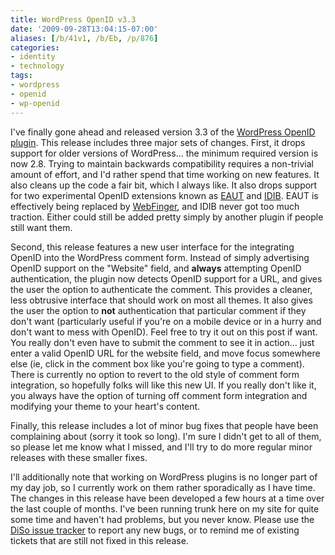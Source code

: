 ```yaml
---
title: WordPress OpenID v3.3
date: '2009-09-28T13:04:15-07:00'
aliases: [/b/41v1, /b/Eb, /p/876]
categories:
- identity
- technology
tags:
- wordpress
- openid
- wp-openid
---
```

I've finally gone ahead and released version 3.3 of the [WordPress OpenID plugin][].  This release includes three major
sets of changes.  First, it drops support for older versions of WordPress... the minimum required version is now 2.8.
Trying to maintain backwards compatibility requires a non-trivial amount of effort, and I'd rather spend that time
working on new features.  It also cleans up the code a fair bit, which I always like.  It also drops support for two
experimental OpenID extensions known as [EAUT][] and [IDIB][].  EAUT is effectively being replaced by [WebFinger][], and
IDIB never got too much traction.  Either could still be added pretty simply by another plugin if people still want
them.

Second, this release features a new user interface for the integrating OpenID into the WordPress comment form.  Instead
of simply advertising OpenID support on the "Website" field, and **always** attempting OpenID authentication, the plugin
now detects OpenID support for a URL, and gives the user the option to authenticate the comment.  This provides a
cleaner, less obtrusive interface that should work on most all themes.  It also gives the user the option to **not**
authentication that particular comment if they don't want (particularly useful if you're on a mobile device or in a
hurry and don't want to mess with OpenID).  Feel free to try it out on this post if want.  You really don't even have to
submit the comment to see it in action... just enter a valid OpenID URL for the website field, and move focus somewhere
else (ie, click in the comment box like you're going to type a comment).  There is currently no option to revert to the
old style of comment form integration, so hopefully folks will like this new UI.  If you really don't like it, you
always have the option of turning off comment form integration and modifying your theme to your heart's content.

Finally, this release includes a lot of minor bug fixes that people have been complaining about (sorry it took so long).
I'm sure I didn't get to all of them, so please let me know what I missed, and I'll try to do more regular minor
releases with these smaller fixes.

I'll additionally note that working on WordPress plugins is no longer part of my day job, so I currently work on them
rather sporadically as I have time.  The changes in this release have been developed a few hours at a time over the last
couple of months.  I've been running trunk here on my site for quite some time and haven't had problems, but you never
know.  Please use the [DiSo issue tracker][] to report any new bugs, or to remind me of existing tickets that are still
not fixed in this release.

[WordPress OpenID plugin]: http://wordpress.org/extend/plugins/openid
[EAUT]: https://web.archive.org/web/20090928/http://eaut.org/
[IDIB]: http://code.google.com/p/idib/
[WebFinger]: http://code.google.com/p/webfinger/
[DiSo issue tracker]: http://code.google.com/p/diso/issues
